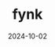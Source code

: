 ---  
layout: startup_page  
title: "fynk"  
id: "fynk.com"  
permalink: "/fynkfynk.com10022024/"  
website: "https://fynk.com/"  
funding_round: "Series A"  
funding_amount: "$3.5M"  
investors: "3VC, 10x Founders, Hansi Hansmann (Hans(wo)men Group), Moritz Thiele (Finanzcheck), Ignaz Forstmeier (Personio), Domagoj Dolinsek (PlanRadar), Stefan Speiser (Latido), Alexander Brix (Canva), Kai Romberg (Hg Capital)"  
about: "fynk provides AI-driven legal workflow tools designed for non-legal teams, offering an intuitive solution for analyzing, managing, and processing contracts. Its cost-effective platform, powered by AI, makes sophisticated contract management accessible to small and medium-sized companies, startups, and agencies, saving users up to 90% of time spent on contract work."  
markets: "Legaltech, AI, Software Development, Business/Productivity Software, Automation/Workflow Software, Legal Services (B2B)"  
hq: "Vienna, Vienna, Austria"  
founded_year: "2022"  
linkedin: "https://www.linkedin.com/company/fynkcom"  
twitter: "https://twitter.com/fynk_com"  
instagram: ""  
facebook: "https://www.facebook.com/fynkcom"  
crunchbase: "https://www.crunchbase.com/organization/fynk"  
pitchbook: "https://pitchbook.com/profiles/company/509492-71"  

date_display: "02-Oct-2024"  
date: "2024-10-02"

# SEO Optimization  
meta_title: "fynk - Series A Funding ($3.5M)"  
meta_description: "fynk, fynk provides AI-driven legal workflow tools designed for non-legal teams, offering an intuitive solution for analyzing, managing, and processing cont..."  
meta_keywords: "fynk, Legaltech, AI, Software Development, Business/Productivity Software, Automation/Workflow Software, Legal Services (B2B), Series A funding"  
canonical_url: "https://startup.projectstartups.com/fynkfynk.com10022024/"  
---